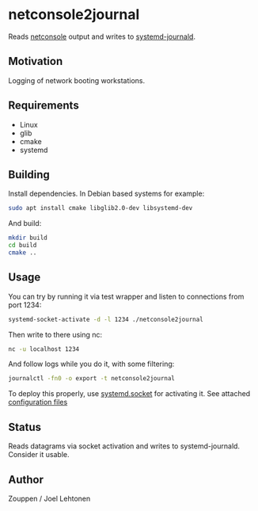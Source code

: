 # netconsole2journal

Reads
[netconsole](https://www.kernel.org/doc/Documentation/networking/netconsole.txt)
output and writes to
[systemd-journald](https://www.freedesktop.org/software/systemd/man/systemd-journald.service.html).

## Motivation

Logging of network booting workstations.

## Requirements

- Linux
- glib
- cmake
- systemd

## Building

Install dependencies. In Debian based systems for example:

```sh
sudo apt install cmake libglib2.0-dev libsystemd-dev
```

And build:

```sh
mkdir build
cd build
cmake ..
```

## Usage

You can try by running it via test wrapper and listen to connections from port 1234:

```sh
systemd-socket-activate -d -l 1234 ./netconsole2journal
```

Then write to there using nc:

```sh
nc -u localhost 1234
```

And follow logs while you do it, with some filtering:

```sh
journalctl -fn0 -o export -t netconsole2journal
```

To deploy this properly, use
[systemd.socket](https://www.freedesktop.org/software/systemd/man/systemd.socket.html)
for activating it. See attached [configuration files](systemd/)

## Status

Reads datagrams via socket activation and writes to systemd-journald. Consider it usable.

## Author

Zouppen / Joel Lehtonen
